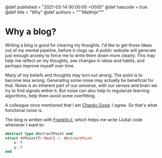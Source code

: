 @def published = "2021-03-14 00:00:00 +0000"
@def hascode = true
@def title = "Why"
@def authors = """Matthijs"""

# Why a blog?

Writing a blog is good for clearing my thoughts. I'd like to get those ideas out of my mental pipeline, before it clogs up. A public website will generate just enough anxiety to force me to write them down more clearly. This may help me reflect on my thoughts, see changes in ideas and habits, and perhaps improve myself over time.

Many of my beliefs and thoughts may turn out wrong. The point is to become less wrong. Generating some noise may actually be beneficial for that. Noise is an inherent part of our universe, with our senses and brain we try to find signals within it. But noise can also help to regularize learning algorithms, help them avoid some overfitting.

A colleague once mentioned that I am [Chaotic Good](http://easydamus.com/chaoticgood.html). I agree. So that's what functional noise is.

The blog is written with [Franklin.jl](https://franklinjl.org/), which helps me write (Julia) code whenever I want to:
```julia
abstract type AbstractPoint end
struct XYPoint{T<:Real} <: AbstractPoint
    x::T
    y::T
end
```
